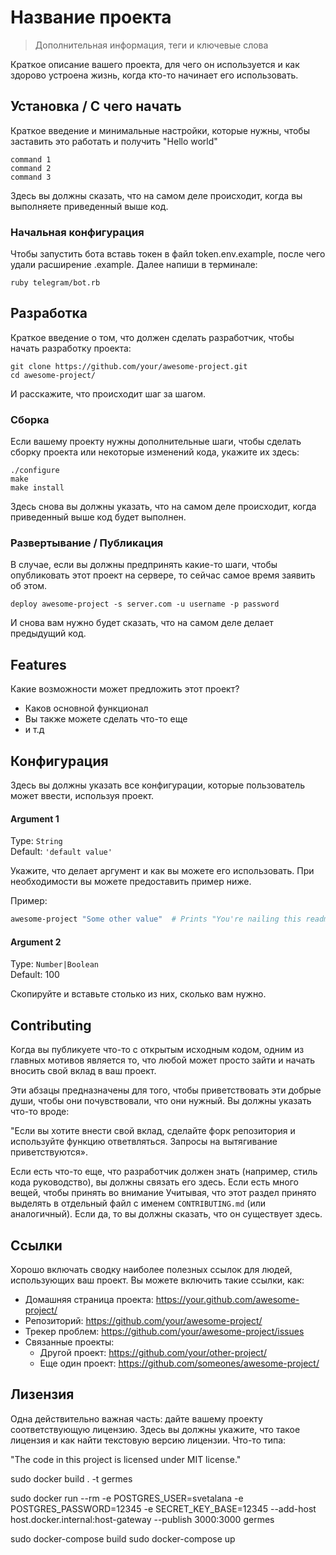 # Название проекта
> Дополнительная информация, теги и ключевые слова

Краткое описание вашего проекта, для чего он используется и как здорово устроена жизнь, когда кто-то начинает его использовать.


## Установка / С чего начать

Краткое введение и минимальные настройки, которые нужны, чтобы заставить это работать и получить "Hello world"

```shell
command 1
command 2
command 3

```
Здесь вы должны сказать, что на самом деле происходит, когда вы выполняете приведенный выше код.


### Начальная конфигурация

Чтобы запустить бота вставь токен в файл token.env.example, после чего удали расширение .example.
Далее напиши в терминале:

```shell
ruby telegram/bot.rb

```

## Разработка

Краткое введение о том, что должен сделать разработчик, чтобы начать разработку проекта:

```shell
git clone https://github.com/your/awesome-project.git
cd awesome-project/
```

И расскажите, что происходит шаг за шагом.

### Сборка

Если вашему проекту нужны дополнительные шаги, чтобы сделать сборку проекта или некоторые изменений кода, укажите их здесь:

```shell
./configure
make
make install
```

Здесь снова вы должны указать, что на самом деле происходит, когда приведенный выше код будет выполнен.

### Развертывание / Публикация

В случае, если вы должны предпринять какие-то шаги, чтобы опубликовать этот проект на сервере, то сейчас самое время заявить об этом.

```shell
deploy awesome-project -s server.com -u username -p password
```

И снова вам нужно будет сказать, что на самом деле делает предыдущий код.

## Features

Какие возможности может предложить этот проект?
* Каков основной функционал
* Вы также можете сделать что-то еще
* и т.д

## Конфигурация

Здесь вы должны указать все конфигурации, которые пользователь может ввести, используя проект.

#### Argument 1
Type: `String`  
Default: `'default value'`

Укажите, что делает аргумент и как вы можете его использовать. При необходимости вы можете предоставить
пример ниже.

Пример:
```bash
awesome-project "Some other value"  # Prints "You're nailing this readme!"
```

#### Argument 2
Type: `Number|Boolean`  
Default: 100

Скопируйте и вставьте столько из них, сколько вам нужно.

## Contributing

Когда вы публикуете что-то с открытым исходным кодом, одним из главных мотивов является то, что
любой может просто зайти и начать вносить свой вклад в ваш проект.

Эти абзацы предназначены для того, чтобы приветствовать эти добрые души, чтобы они почувствовали, что они
нужный. Вы должны указать что-то вроде:

"Если вы хотите внести свой вклад, сделайте форк репозитория и используйте функцию
ответвляться. Запросы на вытягивание приветствуются».

Если есть что-то еще, что разработчик должен знать (например, стиль кода
руководство), вы должны связать его здесь. Если есть много вещей, чтобы принять во внимание
Учитывая, что этот раздел принято выделять в отдельный файл с именем
`CONTRIBUTING.md` (или аналогичный). Если да, то вы должны сказать, что он существует здесь.

## Ссылки

Хорошо включать сводку наиболее полезных ссылок для людей, использующих ваш проект. 
Вы можете включить такие ссылки, как:

- Домашняя страница проекта: https://your.github.com/awesome-project/
- Репозиторий: https://github.com/your/awesome-project/
- Трекер проблем: https://github.com/your/awesome-project/issues
- Связанные проекты:
  - Другой проект: https://github.com/your/other-project/
  - Еще один проект: https://github.com/someones/awesome-project/


## Лизензия

Одна действительно важная часть: дайте вашему проекту соответствующую лицензию. Здесь вы должны укажите, что такое лицензия и как найти текстовую версию лицензии.
Что-то типа:

"The code in this project is licensed under MIT license."

sudo docker build . -t germes

sudo docker run --rm -e POSTGRES_USER=svetalana -e POSTGRES_PASSWORD=12345 -e SECRET_KEY_BASE=12345 --add-host host.docker.internal:host-gateway --publish 3000:3000 germes

sudo docker-compose build
sudo docker-compose up

